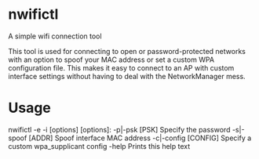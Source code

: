 # nwifictl
A simple wifi connection tool

This tool is used for connecting to open or password-protected networks with an option to spoof your MAC address or set a custom WPA configuration file. This makes it easy to connect to an AP with custom interface settings without having to deal with the NetworkManager mess.

# Usage
nwifictl -e <essid> -i <iface> [options]
[options]:
	-p|-psk [PSK]		Specify the password
	-s|-spoof [ADDR]	Spoof interface MAC address
	-c|-config [CONFIG]	Specify a custom wpa_supplicant config
	-help			Prints this help text

